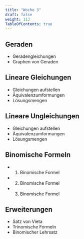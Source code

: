 ```yaml
---
title: "Woche 3"
draft: false
weight: 113
TableOfContents: true
---
```

## Geraden
- Geradengleichungen
- Graphen von Geraden


## Lineare Gleichungen
- Gleichungen aufstellen
- Äquivalenzumformungen
- Lösungsmengen

## Lineare Ungleichungen
- Gleichungen aufstellen
- Äquivalenzumformungen
- Lösungsmengen 

## Binomische Formeln
- 1. Binomische Formel
- 2. Binomische Formel
- 3. Binomische Formel

## Erweiterungen
- Satz von Vieta
- Trinomische Formeln
- Binomischer Lehrsatz